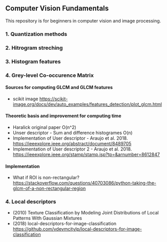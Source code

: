 ## Computer Vision Fundamentals
This repository is for beginners in computer vision and image processing. 

### 1. Quantization methods 


### 2. Hitrogram streching


### 3. Histogram features


### 4. Grey-level Co-occurence Matrix 
#### Sources for computing GLCM and GLCM features 
- scikit image https://scikit-image.org/docs/dev/auto_examples/features_detection/plot_glcm.html

#### Theoretic basis and improvement for computing time
- Haralick original paper O(n^2)
- Unser descriptor - Sum and difference histogrames O(n)
- Implementation of User descriptor - Araujo et al. 2018. https://ieeexplore.ieee.org/abstract/document/8489705
- Implementation of User descriptor 2 - Araujo et al. 2018. https://ieeexplore.ieee.org/stamp/stamp.jsp?tp=&arnumber=8612847

#### Implementation
- What if ROI is non-rectangular? https://stackoverflow.com/questions/40703086/python-taking-the-glcm-of-a-non-rectangular-region

### 4. Local descriptors
- (2010) Texture Classification by Modeling Joint Distributions of Local Patterns With Gaussian Mixtures
- (2018) local-descriptors-for-image-classification https://github.com/vdevmcitylp/local-descriptors-for-image-classification
